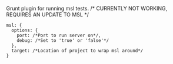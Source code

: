 Grunt plugin for running msl tests.
/* CURRENTLY NOT WORKING, REQUIRES AN UPDATE TO MSL */

	msl: {
	  options: {
	    port: /*Port to run server on*/,
	    debug: /*Set to 'true' or 'false'*/
	  },
	  target: /*Location of project to wrap msl around*/
	}
